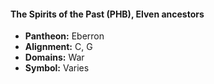 #### The Spirits of the Past (PHB), Elven ancestors
- **Pantheon:** Eberron
- **Alignment:** C, G
- **Domains:** War
- **Symbol:** Varies